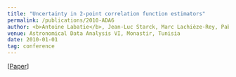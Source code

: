 ```yaml
---
title: "Uncertainty in 2-point correlation function estimators"
permalink: /publications/2010-ADA6
author: <b>Antoine Labatie</b>, Jean-Luc Starck, Marc Lachièze-Rey, Pablo Arnalte-Mur
venue: Astronomical Data Analysis VI, Monastir, Tunisia
date: 2010-01-01
tag: conference
---
```


[[Paper](http://ada6.cosmostat.org/Proceedings/labatie.pdf)]
<br>
<br>
